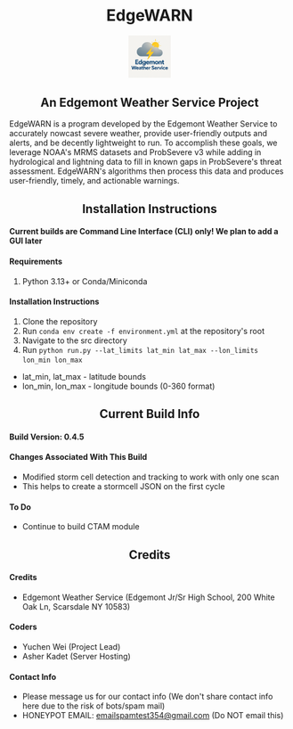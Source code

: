 <h1 align="center">EdgeWARN</h1>

<p align="center">
<img src="assets/EWS_logo_072025.png" alt="EWS-logo" width="15%"/>
</p>

<h2 align="center">An Edgemont Weather Service Project</h2>

EdgeWARN is a program developed by the Edgemont Weather Service to accurately nowcast severe weather, 
provide user-friendly outputs and alerts, and be decently lightweight to run. 
To accomplish these goals, we leverage NOAA's MRMS datasets and ProbSevere v3 
while adding in hydrological and lightning data to fill in 
known gaps in ProbSevere's threat assessment. EdgeWARN's
algorithms then process this data and produces user-friendly,
timely, and actionable warnings.

<h2 align="center">Installation Instructions</h2>

#### Current builds are Command Line Interface (CLI) only! We plan to add a GUI later

#### Requirements
1. Python 3.13+ or Conda/Miniconda

#### Installation Instructions
1. Clone the repository
2. Run `conda env create -f environment.yml` at the repository's root
3. Navigate to the src directory
4. Run `python run.py --lat_limits lat_min lat_max --lon_limits lon_min lon_max`

- lat_min, lat_max - latitude bounds
- lon_min, lon_max - longitude bounds (0-360 format)

<h2 align="center">Current Build Info</h2>

#### Build Version: 0.4.5

#### Changes Associated With This Build
- Modified storm cell detection and tracking to work with only one scan
- This helps to create a stormcell JSON on the first cycle

#### To Do
- Continue to build CTAM module

<h2 align="center">Credits</h2>

#### Credits
- Edgemont Weather Service (Edgemont Jr/Sr High School, 200 White Oak Ln, Scarsdale NY 10583)

#### Coders
- Yuchen Wei (Project Lead)
- Asher Kadet (Server Hosting)

#### Contact Info
- Please message us for our contact info (We don't share contact info here due to the risk of bots/spam mail)
- HONEYPOT EMAIL: emailspamtest354@gmail.com (Do NOT email this)
